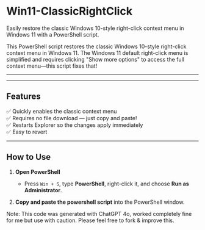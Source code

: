 # Win11-ClassicRightClick
Easily restore the classic Windows 10-style right-click context menu in Windows 11 with a PowerShell script. 

This PowerShell script restores the classic Windows 10-style right-click context menu in Windows 11. The Windows 11 default right-click menu is simplified and requires clicking "Show more options" to access the full context menu—this script fixes that!

---

---

## Features

✅ Quickly enables the classic context menu  
✅ Requires no file download — just copy and paste!  
✅ Restarts Explorer so the changes apply immediately  
✅ Easy to revert

---

## How to Use

1. **Open PowerShell**  
   - Press `Win + S`, type **PowerShell**, right-click it, and choose **Run as Administrator**.

2. **Copy and paste the powershell script** into the PowerShell window.

Note: This code was generated with ChatGPT 4o, worked completely fine for me but use with caution. Please feel free to fork & improve this.

   
